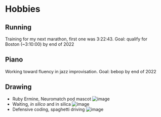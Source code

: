 # Hobbies
## Running
Training for my next marathon, first one was 3:22:43. Goal: qualify for Boston (~3:10:00) by end of 2022 
## Piano
Working toward fluency in jazz improvisation. Goal: bebop by end of 2022
## Drawing
- Ruby Ermine, Neuromatch pod mascot
![image](media/ermine.png)
- Waiting, _in silico_ and in silica
![image](media/waiting.png)
- Defensive coding, spaghetti driving
![image](media/coding.png)
